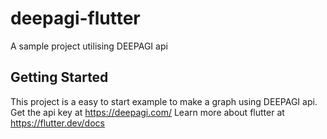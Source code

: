 # deepagi-flutter

A sample project utilising DEEPAGI api

## Getting Started

This project is a easy to start example to make a graph using DEEPAGI api. Get the api key at https://deepagi.com/
Learn more about flutter at https://flutter.dev/docs 